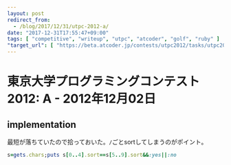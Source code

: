 ```yaml
---
layout: post
redirect_from:
  - /blog/2017/12/31/utpc-2012-a/
date: "2017-12-31T17:55:47+09:00"
tags: [ "competitive", "writeup", "utpc", "atcoder", "golf", "ruby" ]
"target_url": [ "https://beta.atcoder.jp/contests/utpc2012/tasks/utpc2012_01" ]
---
```


# 東京大学プログラミングコンテスト2012: A - 2012年12月02日

## implementation

最短が落ちていたので拾っておいた。`/`ごとsortしてしまうのがポイント。

``` ruby
s=gets.chars;puts s[0..4].sort==s[5..9].sort&&:yes||:no
```
